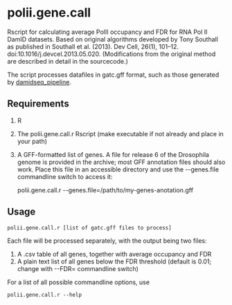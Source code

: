# polii.gene.call

Rscript for calculating average PolII occupancy and FDR for RNA Pol II DamID datasets.  Based on original algorithms developed by Tony Southall as published in Southall et al. (2013). Dev Cell, 26(1), 101–12. doi:10.1016/j.devcel.2013.05.020.  (Modifications from the original method are described in detail in the sourcecode.)

The script processes datafiles in gatc.gff format, such as those generated by [damidseq_pipeline](https://owenjm.github.io/damidseq_pipeline).

## Requirements

  1. R
  2. The polii.gene.call.r Rscript (make executable if not already and place in your path)
  3. A GFF-formatted list of genes.  A file for release 6 of the Drosophila genome is provided in the archive; most GFF annotation files should also work.  Place this file in an accessible directory and use the --genes.file commandline switch to access it:

		polii.gene.call.r --genes.file=/path/to/my-genes-anotation.gff

## Usage

    polii.gene.call.r [list of gatc.gff files to process]
  
Each file will be processed separately, with the output being two files:

  1. A .csv table of all genes, together with average occupancy and FDR
  2. A plain text list of all genes below the FDR threshold (default is 0.01; change with --FDR= commandline switch)

For a list of all possible commandline options, use

    polii.gene.call.r --help
